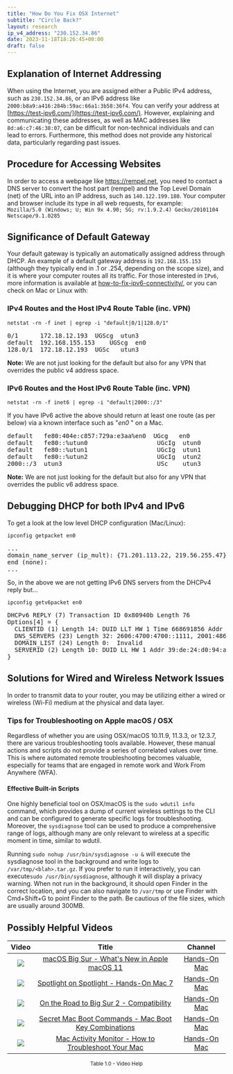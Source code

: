 ```yaml
---
title: "How Do You Fix OSX Internet"
subtitle: "Circle Back?"
layout: research
ip_v4_address: "230.152.34.86"
date: 2023-11-18T18:26:45+00:00
draft: false
---
```


## Explanation of Internet Addressing

When using the Internet, you are assigned either a Public IPv4 address, such as ```230.152.34.86```, or an IPv6 address like ```2000:b8a9:a416:284b:59ac:66a1:3b58:36f4```. You can verify your address at [https://test-ipv6.com/](https://test-ipv6.com/). However, explaining and communicating these addresses, as well as MAC addresses like ```8d:a6:c7:46:38:07```, can be difficult for non-technical individuals and can lead to errors. Furthermore, this method does not provide any historical data, particularly regarding past issues.
## Procedure for Accessing Websites

In order to access a webpage like https://rempel.net, you need to contact a DNS server to convert the host part (rempel) and the Top Level Domain (net) of the URL into an IP address, such as ```140.122.199.180```. Your computer and browser include its type in all web requests, for example:<br>```Mozilla/5.0 (Windows; U; Win 9x 4.90; SG; rv:1.9.2.4) Gecko/20101104 Netscape/9.1.0285```
## Significance of Default Gateway

Your default gateway is typically an automatically assigned address through DHCP. An example of a default gateway address is ```192.168.155.153``` (although they typically end in .1 or .254, depending on the scope size), and it is where your computer routes all its traffic. For those interested in ```IPv6```, more information is available at [how-to-fix-ipv6-connectivity/](/blog/how-to-fix-ipv6-connectivity/), or you can check on Mac or Linux with:<br>
### IPv4 Routes and the Host IPv4 Route Table (inc. VPN)
```netstat -rn -f inet | egrep -i "default|0/1|128.0/1"```

<pre>
0/1      172.18.12.193  UGScg  utun3
default  192.168.155.153    UGScg  en0
128.0/1  172.18.12.193  UGSc   utun3</pre>

**Note:** We are not just looking for the default but also for any VPN that overrides the public v4 address space.

### IPv6 Routes and the Host IPv6 Route Table (inc. VPN)
```netstat -rn -f inet6 | egrep -i "default|2000::/3"```

If you have IPv6 active the above should return at least one route (as per below) via a known interface such as "_en0_ " on a Mac. 

<pre>
default   fe80:404e:c857:729a:e3aa%en0  UGcg   en0
default   fe80::%utun0                   UGcIg  utun0
default   fe80::%utun1                   UGcIg  utun1
default   fe80::%utun2                   UGcIg  utun2
2000::/3  utun3                          USc    utun3</pre>

**Note:** We are not just looking for the default but also for any VPN that overrides the public v6 address space.
<br>

## Debugging DHCP for both IPv4 and IPv6

To get a look at the low level DHCP configuration (Mac/Linux): 

```ipconfig getpacket en0```

<pre>
...
domain_name_server (ip_mult): {71.201.113.22, 219.56.255.47}
end (none):
...</pre>

So, in the above we are not getting IPv6 DNS servers from the DHCPv4 reply but...

```ipconfig getv6packet en0```

<pre>
DHCPv6 REPLY (7) Transaction ID 0x80940b Length 76
Options[4] = {
  CLIENTID (1) Length 14: DUID LLT HW 1 Time 668691856 Addr 8d:a6:c7:46:38:07
  DNS_SERVERS (23) Length 32: 2606:4700:4700::1111, 2001:4860:4860::8844
  DOMAIN_LIST (24) Length 0:  Invalid
  SERVERID (2) Length 10: DUID LL HW 1 Addr 39:de:24:d0:94:a4
}</pre>




## Solutions for Wired and Wireless Network Issues
In order to transmit data to your router, you may be utilizing either a wired or wireless (Wi-Fi) medium at the physical and data layer.
### Tips for Troubleshooting on Apple macOS / OSX
Regardless of whether you are using OSX/macOS 10.11.9, 11.3.3, or 12.3.7, there are various troubleshooting tools available. However, these manual actions and scripts do not provide a series of correlated values over time. This is where automated remote troubleshooting becomes valuable, especially for teams that are engaged in remote work and Work From Anywhere (WFA).
#### Effective Built-in Scripts 
One highly beneficial tool on OSX/macOS is the ```sudo wdutil info``` command, which provides a dump of current wireless settings to the CLI and can be configured to generate specific logs for troubleshooting. Moreover, the ```sysdiagnose``` tool can be used to produce a comprehensive range of logs, although many are only relevant to wireless at a specific moment in time, similar to wdutil.

Running ```sudo nohup /usr/bin/sysdiagnose -u &``` will execute the sysdiagnose tool in the background and write logs to ```/var/tmp/<blah>.tar.gz```. If you prefer to run it interactively, you can execute```sudo /usr/bin/sysdiagnose```, although it will display a privacy warning. When not run in the background, it should open Finder in the correct location, and you can also navigate to ```/var/tmp``` or use Finder with Cmd+Shift+G to point Finder to the path. Be cautious of the file sizes, which are usually around 300MB.
## Possibly Helpful Videos

<link href="/plugins/lity/css/lity.min.css" rel="stylesheet">
<script src="/plugins/lity/js/lity.min.js"></script>
<div class="table1-start"></div>

|Video | Title | Channel |
| :---: | :---: | :---: |
|<a href="https://www.youtube.com/watch?v=JMKi6o9kaZI" data-lity><img src="https://i.ytimg.com/vi/JMKi6o9kaZI/default.jpg" class="img-fluid"></a>|<a href="https://www.youtube.com/watch?v=JMKi6o9kaZI" data-lity>macOS Big Sur - What&#39;s New in Apple macOS 11</a>|<a target="_blank" href="https://www.youtube.com/channel/UCg43DP8MdHVcl4rFK_delBg" >Hands-On Mac</a>|
|<a href="https://www.youtube.com/watch?v=RslZ4W1EPqk" data-lity><img src="https://i.ytimg.com/vi/RslZ4W1EPqk/default.jpg" class="img-fluid"></a>|<a href="https://www.youtube.com/watch?v=RslZ4W1EPqk" data-lity>Spotlight on Spotlight - Hands-On Mac 7</a>|<a target="_blank" href="https://www.youtube.com/channel/UCg43DP8MdHVcl4rFK_delBg" >Hands-On Mac</a>|
|<a href="https://www.youtube.com/watch?v=HEbK-Tignuc" data-lity><img src="https://i.ytimg.com/vi/HEbK-Tignuc/default.jpg" class="img-fluid"></a>|<a href="https://www.youtube.com/watch?v=HEbK-Tignuc" data-lity>On the Road to Big Sur 2 - Compatibility</a>|<a target="_blank" href="https://www.youtube.com/channel/UCg43DP8MdHVcl4rFK_delBg" >Hands-On Mac</a>|
|<a href="https://www.youtube.com/watch?v=VwNYWAxHCgM" data-lity><img src="https://i.ytimg.com/vi/VwNYWAxHCgM/default.jpg" class="img-fluid"></a>|<a href="https://www.youtube.com/watch?v=VwNYWAxHCgM" data-lity>Secret Mac Boot Commands - Mac Boot Key Combinations</a>|<a target="_blank" href="https://www.youtube.com/channel/UCg43DP8MdHVcl4rFK_delBg" >Hands-On Mac</a>|
|<a href="https://www.youtube.com/watch?v=TWzWd_DiaJ0" data-lity><img src="https://i.ytimg.com/vi/TWzWd_DiaJ0/default.jpg" class="img-fluid"></a>|<a href="https://www.youtube.com/watch?v=TWzWd_DiaJ0" data-lity>Mac Activity Monitor - How to Troubleshoot Your Mac</a>|<a target="_blank" href="https://www.youtube.com/channel/UCg43DP8MdHVcl4rFK_delBg" >Hands-On Mac</a>|

<center><small>Table 1.0 - Video Help</small></center>
 <br>
<div class="table1-end"></div>
<script type="text/javascript">
(function() {
    $('div.table1-start').nextUntil('div.table1-end', 'table').addClass('table thead-dark table-striped table-responsive rounded').attr('id', 't1');
    $('#t1').find('thead').addClass('thead-dark');
})();
</script>
